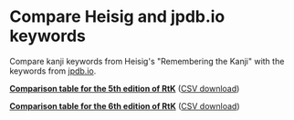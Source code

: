 # Compare Heisig and jpdb.io keywords

Compare kanji keywords from Heisig's "Remembering the Kanji" with the keywords
from [jpdb.io](https://jpdb.io).

[**Comparison table for the 5th edition of RtK**](./kanji-keywords-5th-edition.html) ([CSV download](./kanji-keywords-5th-edition.csv))

[**Comparison table for the 6th edition of RtK**](./kanji-keywords-6th-edition.html) ([CSV download](./kanji-keywords-6th-edition.csv))
